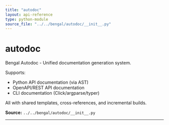 ```yaml
---
title: "autodoc"
layout: api-reference
type: python-module
source_file: "../../bengal/autodoc/__init__.py"
---
```


# autodoc

Bengal Autodoc - Unified documentation generation system.

Supports:
- Python API documentation (via AST)
- OpenAPI/REST API documentation
- CLI documentation (Click/argparse/typer)

All with shared templates, cross-references, and incremental builds.

**Source:** `../../bengal/autodoc/__init__.py`

---


